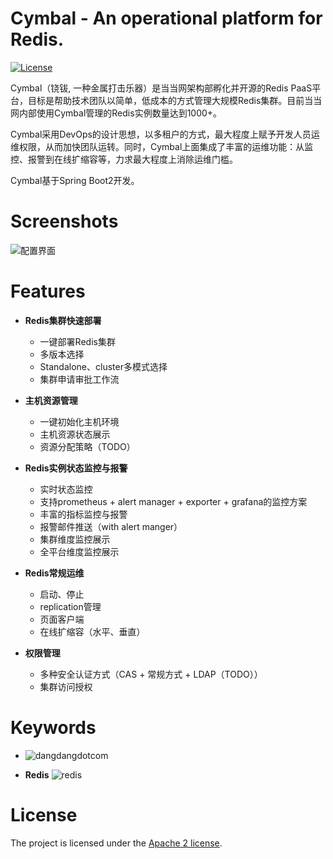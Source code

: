 # Cymbal - An operational platform for Redis.

[![License](https://img.shields.io/badge/License-Apache%202.0-blue.svg)](https://opensource.org/licenses/Apache-2.0)

Cymbal（铙钹, 一种金属打击乐器）是当当网架构部孵化并开源的Redis PaaS平台，目标是帮助技术团队以简单，低成本的方式管理大规模Redis集群。目前当当网内部使用Cymbal管理的Redis实例数量达到1000+。

Cymbal采用DevOps的设计思想，以多租户的方式，最大程度上赋予开发人员运维权限，从而加快团队运转。同时，Cymbal上面集成了丰富的运维功能：从监控、报警到在线扩缩容等，力求最大程度上消除运维门槛。

Cymbal基于Spring Boot2开发。

# Screenshots

![配置界面](https://github.com/dangdangdotcom/cymbal/blob/master/doc/images/cymbal-cluster-screenshot.png?raw=true)

# Features

* **Redis集群快速部署**
  * 一键部署Redis集群
  * 多版本选择
  * Standalone、cluster多模式选择
  * 集群申请审批工作流

* **主机资源管理**
  * 一键初始化主机环境
  * 主机资源状态展示
  * 资源分配策略（TODO）

* **Redis实例状态监控与报警**
  * 实时状态监控
  * 支持prometheus + alert manager + exporter + grafana的监控方案
  * 丰富的指标监控与报警
  * 报警邮件推送（with alert manger）
  * 集群维度监控展示
  * 全平台维度监控展示

* **Redis常规运维**
  * 启动、停止
  * replication管理
  * 页面客户端
  * 在线扩缩容（水平、垂直）

* **权限管理**
  * 多种安全认证方式（CAS + 常规方式 + LDAP（TODO））
  * 集群访问授权
  
# Keywords

* ![dangdangdotcom](http://img61.ddimg.cn/upload_img/00405/luyi/DDlogoNEW.gif)

* **Redis** ![redis](https://redis.io/images/redis-white.png)

# License
The project is licensed under the [Apache 2 license](https://github.com/ctripcorp/apollo/blob/master/LICENSE).